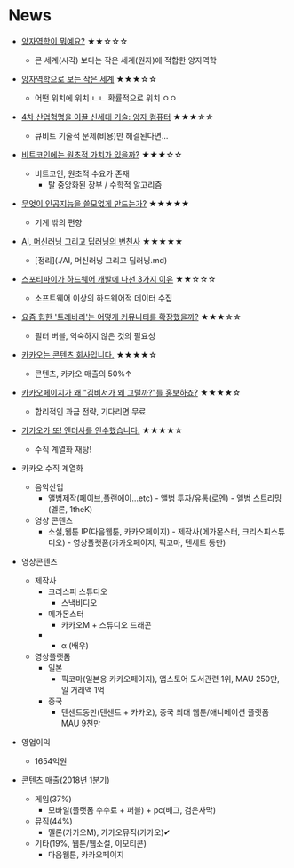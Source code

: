 # News
- [양자역학이 뭐예요?](https://brunch.co.kr/@natrsci/11, "brunch") ★★☆☆☆
    - 큰 세계(시각) 보다는 작은 세계(원자)에 적합한 양자역학
- [양자역학으로 보는 작은 세계](https://brunch.co.kr/@natrsci/20, "brunch") ★★★☆☆
    - 어떤 위치에  위치 ㄴㄴ 확률적으로 위치 ㅇㅇ
- [4차 산업혁명을 이끌 신세대 기술: 양자 컴퓨터](https://brunch.co.kr/@natrsci/41, "brunch") ★★★☆☆
    - 큐비트 기술적 문제(비용)만 해결된다면...
- [비트코인에는 원초적 가치가 있을까?](https://brunch.co.kr/@keepit/8, "brunch") ★★★☆☆
    - 비트코인, 원초적 수요가 존재
        - 탈 중앙화된 장부 / 수학적 알고리즘

- [무엇이 인공지능을 쓸모없게 만드는가?](https://outstanding.kr/aibias20171222/, "OUTSTANDING") ★★★★★
    - 기계 밖의 편향
- [AI, 머신러닝 그리고 딥러닝의 변천사](https://outstanding.kr/aibias20171222/, "OUTSTANDING, 2018.07.06") ★★★★★
    - [정리](./AI, 머신러닝 그리고 딥러닝.md)

- [스포티파이가 하드웨어 개발에 나선 3가지 이유](http://techneedle.com/archives/35196, "techneedle, 2018.07.09") ★★☆☆☆
    - 소프트웨어 이상의 하드웨어적 데이터 수집


- [요즘 힙한 '트레바리'는 어떻게 커뮤니티를 확장했을까?](https://outstanding.kr/trevari20171119/, "OUTSTANDING, 2018.07.09") ★★★☆☆
    - 필터 버블, 익숙하지 않은 것의 필요성


- [카카오는 콘텐츠 회사입니다.](https://brunch.co.kr/@businessinsight/39, "brunch, 2018.07.09") ★★★★☆
    - 콘텐츠, 카카오 매출의 50%↑
- [카카오페이지가 왜 "김비서가 왜 그럴까?"를 홍보하죠?](https://brunch.co.kr/@businessinsight/41, "brunch, 2018.07.04") ★★★★☆
    - 합리적인 과금 전략, 기다리면 무료
- [카카오가 또! 엔터사를 인수했습니다.](https://brunch.co.kr/@businessinsight/41, "brunch, 2018.07.05") ★★★★☆
    - 수직 계열화 재탕!



- 카카오 수직 계열화
    - 음악산업
        - 앨범제작(페이브,플랜에이...etc) - 앨범 투자/유통(로엔) - 앨범 스트리밍(멜론, 1theK)
    - 영상 콘텐츠
        - 소설,웹툰 IP(다음웹툰, 카카오페이지) - 제작사(메가몬스터, 크리스피스튜디오) - 영상플랫폼(카카오페이지, 픽코마, 텐세트 동만)


- 영상콘텐츠
    - 제작사
        - 크리스피 스튜디오
            - 스낵비디오
        - 메가몬스터
            - 카카오M + 스튜디오 드래곤
        - + α (배우)
    - 영상플랫폼
        - 일본
            - 픽코마(일본용 카카오페이지), 앱스토어 도서관련 1위, MAU 250만, 일 거래액 1억
        - 중국
            - 텐센트동만(텐센트 + 카카오), 중국 최대 웹툰/애니메이션 플랫폼 MAU 9천만

- 영업이익
    - 1654억원
- 콘텐츠 매출(2018년 1분기)
    - 게임(37%)
        - 모바일(플랫폼 수수료 + 퍼블) + pc(배그, 검은사막)
    - 뮤직(44%)
        - 멜론(카카오M), 카카오뮤직(카카오)✔
    - 기타(19%, 웹툰/웹소설, 이모티콘)
        - 다음웹툰, 카카오페이지

